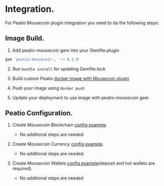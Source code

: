 # Integration.

For Peatio Mousecoin plugin integration you need to do the following steps:

## Image Build.

1. Add peatio-mousecoin gem into your Gemfile.plugin
```ruby
gem 'peatio-mousecoin', '~> 0.1.0'
```

2. Run `bundle install` for updating Gemfile.lock

3. Build custom Peatio [docker image with Mousecoin plugin](https://github.com/rubykube/peatio/blob/master/docs/plugins.md#build)

4. Push your image using `docker push`

5. Update your deployment to use image with peatio-mousecoin gem

## Peatio Configuration.

1. Create Mousecoin Blockchain [config example](../config/blockchains.yml).
    * No additional steps are needed

2. Create Mousecoin Currency [config example](../config/currencies.yml).
    * No additional steps are needed

3. Create Mousecoin Wallets [config example](../config/wallets.yml)(deposit and hot wallets are required).
    * No additional steps are needed
